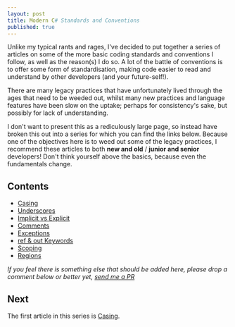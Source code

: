 ```yaml
---
layout: post
title: Modern C# Standards and Conventions
published: true
---
```


Unlike my typical rants and rages, I've decided to put together a series of articles on some of the more basic coding standards and conventions I follow, as well as the reason(s) I do so. A lot of the battle of conventions is to offer some form of standardisation, making code easier to read and understand by other developers (and your future-self!). 

There are many legacy practices that have unfortunately lived through the ages that need to be weeded out, whilst many new practices and language features have been slow on the uptake; perhaps for consistency's sake, but possibly for lack of understanding.

I don't want to present this as a rediculously large page, so instead have broken this out into a series for which you can find the links below. Because one of the objectives here is to weed out some of the legacy practices, I recommend these articles to both **new and old** / **junior and senior** developers! Don't think yourself above the basics, because even the fundamentals change.

## Contents

* [Casing](http://blog.devbot.net/conventions-casing)
* [Underscores](http://blog.devbot.net/conventions-underscores)
* [Implicit vs Explicit](http://blog.devbot.net/conventions-implicit)
* [Comments](http://blog.devbot.net/conventions-comments)
* [Exceptions](http://blog.devbot.net/conventions-exceptions)
* [ref & out Keywords](http://blog.devbot.net/conventions-refs)
* [Scoping](http://blog.devbot.net/conventions-scoping)
* [Regions](http://blog.devbot.net/conventions-regions)

_If you feel there is something else that should be added here, please drop a comment below or better yet, [send me a PR](https://github.com/smudge202/smudge202.github.io)_

## Next

The first article in this series is [Casing](http://blog.devbot.net/conventions-casing).
